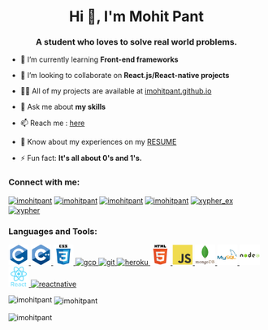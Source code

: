 <h1 align="center">Hi 👋, I'm Mohit Pant</h1>
<h3 align="center">A student who loves to solve real world problems.</h3>

<!-- <p align="left"> <img src="https://komarev.com/ghpvc/?username=imohitpant&label=Profile%20views&color=0e75b6&style=flat" alt="imohitpant" /> </p> -->

- 🌱 I’m currently learning **Front-end frameworks**

- 👯 I’m looking to collaborate on **React.js/React-native projects**

- 👨‍💻 All of my projects are available at [imohitpant.github.io](https://imohitpant.github.io/)

- 💬 Ask me about **my skills**

- 📫 Reach me : [here](https://www.linkedin.com/in/imohitpant)

- 📄 Know about my experiences on my [RESUME](https://docs.google.com/document/d/17JR1d763c10ilr1K5W65IFW51hM77wNihVLquiVZ8Co/edit?usp=sharing)

- ⚡ Fun fact: **It's all about 0's and 1's.**

<h3 align="left">Connect with me:</h3>
<p align="left">
<a href="https://dev.to/imohitpant" target="blank"><img align="center" src="https://cdn.jsdelivr.net/npm/simple-icons@3.0.1/icons/dev-dot-to.svg" alt="imohitpant" height="30" width="40" /></a>
<a href="https://twitter.com/imohitpant" target="blank"><img align="center" src="https://raw.githubusercontent.com/rahuldkjain/github-profile-readme-generator/master/src/images/icons/Social/twitter.svg" alt="imohitpant" height="30" width="40" /></a>
<a href="https://linkedin.com/in/imohitpant" target="blank"><img align="center" src="https://raw.githubusercontent.com/rahuldkjain/github-profile-readme-generator/master/src/images/icons/Social/linked-in-alt.svg" alt="imohitpant" height="30" width="40" /></a>
<a href="https://instagram.com/imohitpant" target="blank"><img align="center" src="https://raw.githubusercontent.com/rahuldkjain/github-profile-readme-generator/master/src/images/icons/Social/instagram.svg" alt="imohitpant" height="30" width="40" /></a>
<a href="https://www.codechef.com/users/xypher_ex" target="blank"><img align="center" src="https://cdn.jsdelivr.net/npm/simple-icons@3.1.0/icons/codechef.svg" alt="xypher_ex" height="30" width="40" /></a>
<a href="https://auth.geeksforgeeks.org/user/xypher" target="blank"><img align="center" src="https://raw.githubusercontent.com/rahuldkjain/github-profile-readme-generator/master/src/images/icons/Social/geeks-for-geeks.svg" alt="xypher" height="30" width="40" /></a>
</p>

<h3 align="left">Languages and Tools:</h3>
<p align="left">  <a href="https://www.cprogramming.com/" target="_blank"> <img src="https://raw.githubusercontent.com/devicons/devicon/master/icons/c/c-original.svg" alt="c" width="40" height="40"/> </a> <a href="https://www.w3schools.com/cpp/" target="_blank"> <img src="https://raw.githubusercontent.com/devicons/devicon/master/icons/cplusplus/cplusplus-original.svg" alt="cplusplus" width="40" height="40"/> </a> <a href="https://www.w3schools.com/css/" target="_blank"> <img src="https://raw.githubusercontent.com/devicons/devicon/master/icons/css3/css3-original-wordmark.svg" alt="css3" width="40" height="40"/> </a> <a href="https://cloud.google.com" target="_blank"> <img src="https://www.vectorlogo.zone/logos/google_cloud/google_cloud-icon.svg" alt="gcp" width="40" height="40"/> </a> <a href="https://git-scm.com/" target="_blank"> <img src="https://www.vectorlogo.zone/logos/git-scm/git-scm-icon.svg" alt="git" width="40" height="40"/> </a> <a href="https://heroku.com" target="_blank"> <img src="https://www.vectorlogo.zone/logos/heroku/heroku-icon.svg" alt="heroku" width="40" height="40"/> </a> <a href="https://www.w3.org/html/" target="_blank"> <img src="https://raw.githubusercontent.com/devicons/devicon/master/icons/html5/html5-original-wordmark.svg" alt="html5" width="40" height="40"/> </a> <a href="https://developer.mozilla.org/en-US/docs/Web/JavaScript" target="_blank"> <img src="https://raw.githubusercontent.com/devicons/devicon/master/icons/javascript/javascript-original.svg" alt="javascript" width="40" height="40"/> </a> <a href="https://www.mongodb.com/" target="_blank"> <img src="https://raw.githubusercontent.com/devicons/devicon/master/icons/mongodb/mongodb-original-wordmark.svg" alt="mongodb" width="40" height="40"/> </a> <a href="https://www.mysql.com/" target="_blank"> <img src="https://raw.githubusercontent.com/devicons/devicon/master/icons/mysql/mysql-original-wordmark.svg" alt="mysql" width="40" height="40"/> </a> <a href="https://nodejs.org" target="_blank"> <img src="https://raw.githubusercontent.com/devicons/devicon/master/icons/nodejs/nodejs-original-wordmark.svg" alt="nodejs" width="40" height="40"/> </a> <a href="https://reactjs.org/" target="_blank"> <img src="https://raw.githubusercontent.com/devicons/devicon/master/icons/react/react-original-wordmark.svg" alt="react" width="40" height="40"/> </a> <a href="https://reactnative.dev/" target="_blank"> <img src="https://reactnative.dev/img/header_logo.svg" alt="reactnative" width="40" height="40"/> </a> </p>


<p><img align="left" src="https://github-readme-stats.vercel.app/api/top-langs?username=imohitpant&show_icons=true&locale=en&layout=compact" alt="imohitpant" /></p>

<p>&nbsp;<img align="center" src="https://github-readme-stats.vercel.app/api?username=imohitpant&show_icons=true&locale=en" alt="imohitpant" /></p>

<p><img align="center" src="https://github-readme-streak-stats.herokuapp.com/?user=imohitpant&" alt="imohitpant" /></p>
